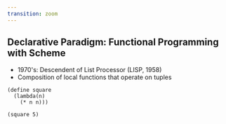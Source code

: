 ```yaml
---
transition: zoom
---
```


## Declarative Paradigm: Functional Programming with Scheme

- 1970's: Descendent of List Processor (LISP, 1958)
- Composition of local functions that operate on tuples

```
(define square
  (lambda(n)
    (* n n)))
      
(square 5)
```
